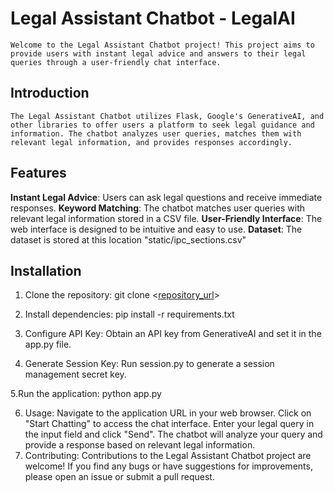 # Legal Assistant Chatbot - LegalAI

    Welcome to the Legal Assistant Chatbot project! This project aims to provide users with instant legal advice and answers to their legal queries through a user-friendly chat interface.

## Introduction

    The Legal Assistant Chatbot utilizes Flask, Google's GenerativeAI, and other libraries to offer users a platform to seek legal guidance and information. The chatbot analyzes user queries, matches them with relevant legal information, and provides responses accordingly.

## Features

 **Instant Legal Advice**: Users can ask legal questions and receive immediate responses.
 **Keyword Matching**: The chatbot matches user queries with relevant legal information stored in a CSV file.
 **User-Friendly Interface**: The web interface is designed to be intuitive and easy to use.
 **Dataset**: The dataset is stored at this location "static/ipc_sections.csv"

## Installation

1. Clone the repository:
    git clone <[repository_url](https://github.com/Barathvec-005/AI-POWERED-LEGAL-ASSISTANT.git)>
   
2. Install dependencies:
     pip install -r requirements.txt

3. Configure API Key:
     Obtain an API key from GenerativeAI and set it in the app.py file.
   
4. Generate Session Key:
     Run session.py to generate a session management secret key.

5.Run the application:
    python app.py

6. Usage:
     Navigate to the application URL in your web browser.
     Click on "Start Chatting" to access the chat interface.
     Enter your legal query in the input field and click "Send".
     The chatbot will analyze your query and provide a response based on relevant legal information.
7. Contributing:
     Contributions to the Legal Assistant Chatbot project are welcome! If you find any bugs or have suggestions for improvements, please open an issue or submit a pull request.
